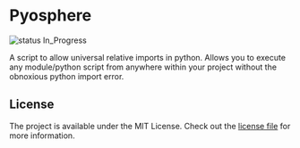 # Pyosphere
![status In_Progress](https://img.shields.io/badge/status-In_Progress-yellow.svg?style=flat-square)

A script to allow universal relative imports in python. Allows you to execute any module/python script from anywhere within your project without the obnoxious python import error.

## License
 The project is available under the MIT License. Check out the [license file](https://github.com/vedantpuri/pyosphere/blob/master/LICENSE.md) for more information.
